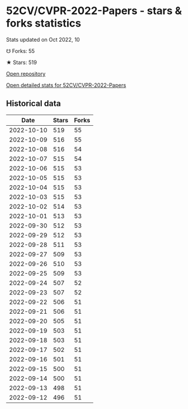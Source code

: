 # 52CV/CVPR-2022-Papers - stars & forks statistics

Stats updated on Oct 2022, 10

☋ Forks: 55

★ Stars: 519

[Open repository](https://github.com/52CV/CVPR-2022-Papers)

[Open detailed stats for 52CV/CVPR-2022-Papers](https://reviewgithub.com/rep/52CV/CVPR-2022-Papers)

## Historical data
| Date | Stars | Forks |
|------|-------|-------|
| 2022-10-10 | 519 | 55 | 
| 2022-10-09 | 516 | 55 | 
| 2022-10-08 | 516 | 54 | 
| 2022-10-07 | 515 | 54 | 
| 2022-10-06 | 515 | 53 | 
| 2022-10-05 | 515 | 53 | 
| 2022-10-04 | 515 | 53 | 
| 2022-10-03 | 515 | 53 | 
| 2022-10-02 | 514 | 53 | 
| 2022-10-01 | 513 | 53 | 
| 2022-09-30 | 512 | 53 | 
| 2022-09-29 | 512 | 53 | 
| 2022-09-28 | 511 | 53 | 
| 2022-09-27 | 509 | 53 | 
| 2022-09-26 | 510 | 53 | 
| 2022-09-25 | 509 | 53 | 
| 2022-09-24 | 507 | 52 | 
| 2022-09-23 | 507 | 52 | 
| 2022-09-22 | 506 | 51 | 
| 2022-09-21 | 506 | 51 | 
| 2022-09-20 | 505 | 51 | 
| 2022-09-19 | 503 | 51 | 
| 2022-09-18 | 503 | 51 | 
| 2022-09-17 | 502 | 51 | 
| 2022-09-16 | 501 | 51 | 
| 2022-09-15 | 500 | 51 | 
| 2022-09-14 | 500 | 51 | 
| 2022-09-13 | 498 | 51 | 
| 2022-09-12 | 496 | 51 | 

